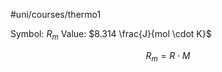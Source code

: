 #uni/courses/thermo1 

Symbol: $R_{m}$
Value: $8.314 \frac{J}{mol \cdot K}$

$$
R_{m} = R \cdot M
$$